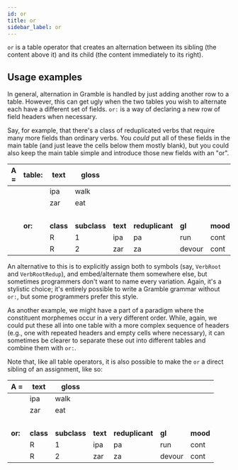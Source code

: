 ```yaml
---
id: or
title: or
sidebar_label: or
---
```


`or` is a table operator that creates an alternation between its sibling (the content above it) and its child (the content immediately to its right).

## Usage examples

In general, alternation in Gramble is handled by just adding another row to a table.  However, this can get ugly when the two tables you wish to alternate each have a different set of fields.  `or:` is a way of declaring a new row of field headers when necessary.

Say, for example, that there's a class of reduplicated verbs that require many more fields than ordinary verbs.  You *could* put all of these fields in the main table (and just leave the cells below them mostly blank), but you could also keep the main table simple and introduce those new fields with an "or".

| **A =** | **table:** | **text** | **gloss** | | | | |
|----|----|-----|----|----|-----|-----|----|
|    |    | ipa | walk |
|    |    | zar  | eat |
| &nbsp; |
|    | **or:** | **class** | **subclass** | **text** | **reduplicant** | **gl** | **mood** |
|    |           | R         | 1 | ipa | pa | run | cont |
|    |           | R         | 2 | zar | za | devour | cont |

An alternative to this is to explicitly assign both to symbols (say, `VerbRoot` and `VerbRootRedup`), and embed/alternate them somewhere else, but sometimes programmers don't want to name every variation.  Again, it's a stylistic choice; it's entirely possible to write a Gramble grammar without `or:`, but some programmers prefer this style.

As another example, we might have a part of a paradigm where the constituent morphemes occur in a very different order.  While, again, we could put these all into one table with a more complex sequence of headers (e.g., one with repeated headers and empty cells where necessary), it can sometimes be clearer to separate these out into different tables and combine them with `or:`.

Note that, like all table operators, it is also possible to make the `or` a direct sibling of an assignment, like so:

| **A =** | **text** | **gloss** | | | | |
|----|----|----|----|----|----|----|
|    | ipa | walk |
|    | zar  | eat |
| &nbsp; |
| **or:** | **class** | **subclass** | **text** | **reduplicant** | **gl** | **mood** |
|         | R         | 1 | ipa | pa | run | cont |
|         | R         | 2 | zar | za | devour | cont |
